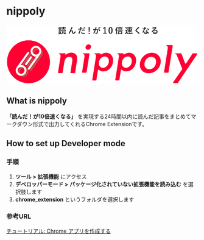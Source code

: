 # nippoly
![logo](./images/nippo_logo.png)

## What is nippoly  

**「読んだ！が10倍速くなる」** を実現する24時間以内に読んだ記事をまとめてマークダウン形式で出力してくれるChrome Extensionです。


## How to set up Developer mode
### 手順
1. **ツール > 拡張機能** にアクセス
2. **デベロッパーモード > パッケージ化されていない拡張機能を読み込む** を選択肢します
3. **chrome_extension** というフォルダを選択します

### 参考URL
[チュートリアル: Chrome アプリを作成する](https://support.google.com/chrome/a/answer/2714278?hl=ja)
